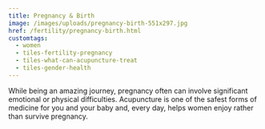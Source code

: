 ```yaml
---
title: Pregnancy & Birth
image: /images/uploads/pregnancy-birth-551x297.jpg
href: /fertility/pregnancy-birth.html
customtags:
  - women
  - tiles-fertility-pregnancy
  - tiles-what-can-acupuncture-treat
  - tiles-gender-health
---
```

While being an amazing journey, pregnancy often can involve significant emotional or physical difficulties. Acupuncture is one of the safest forms of medicine for you and your baby and, every day, helps women enjoy rather than survive pregnancy.
